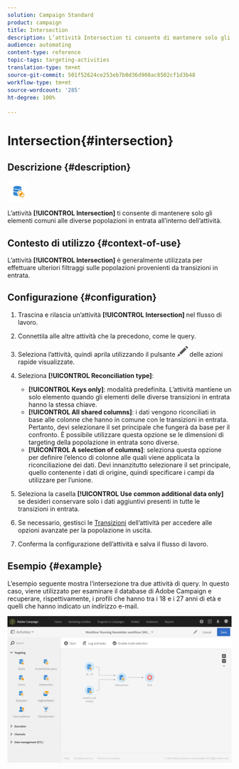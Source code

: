 ```yaml
---
solution: Campaign Standard
product: campaign
title: Intersection
description: L’attività Intersection ti consente di mantenere solo gli elementi comuni alle diverse popolazioni in entrata all’interno dell’attività.
audience: automating
content-type: reference
topic-tags: targeting-activities
translation-type: tm+mt
source-git-commit: 501f52624ce253eb7b0d36d908ac8502cf1d3b48
workflow-type: tm+mt
source-wordcount: '285'
ht-degree: 100%

---
```



# Intersection{#intersection}

## Descrizione {#description}

![](assets/intersection.png)

L’attività **[!UICONTROL Intersection]** ti consente di mantenere solo gli elementi comuni alle diverse popolazioni in entrata all’interno dell’attività.

## Contesto di utilizzo {#context-of-use}

L’attività **[!UICONTROL Intersection]** è generalmente utilizzata per effettuare ulteriori filtraggi sulle popolazioni provenienti da transizioni in entrata.

## Configurazione {#configuration}

1. Trascina e rilascia un’attività **[!UICONTROL Intersection]** nel flusso di lavoro.
1. Connettila alle altre attività che la precedono, come le query.
1. Seleziona l’attività, quindi aprila utilizzando il pulsante ![](assets/edit_darkgrey-24px.png) delle azioni rapide visualizzate.
1. Seleziona **[!UICONTROL Reconciliation type]**:

   * **[!UICONTROL Keys only]**: modalità predefinita. L’attività mantiene un solo elemento quando gli elementi delle diverse transizioni in entrata hanno la stessa chiave.
   * **[!UICONTROL All shared columns]**: i dati vengono riconciliati in base alle colonne che hanno in comune con le transizioni in entrata. Pertanto, devi selezionare il set principale che fungerà da base per il confronto. È possibile utilizzare questa opzione se le dimensioni di targeting della popolazione in entrata sono diverse.
   * **[!UICONTROL A selection of columns]**: seleziona questa opzione per definire l’elenco di colonne alle quali viene applicata la riconciliazione dei dati. Devi innanzitutto selezionare il set principale, quello contenente i dati di origine, quindi specificare i campi da utilizzare per l’unione.

1. Seleziona la casella **[!UICONTROL Use common additional data only]** se desideri conservare solo i dati aggiuntivi presenti in tutte le transizioni in entrata.
1. Se necessario, gestisci le [Transizioni](../../automating/using/activity-properties.md) dell’attività per accedere alle opzioni avanzate per la popolazione in uscita.
1. Conferma la configurazione dell’attività e salva il flusso di lavoro.

## Esempio {#example}

L’esempio seguente mostra l’intersezione tra due attività di query. In questo caso, viene utilizzato per esaminare il database di Adobe Campaign e recuperare, rispettivamente, i profili che hanno tra i 18 e i 27 anni di età e quelli che hanno indicato un indirizzo e-mail.

![](assets/wkf_intersection_example.png)

